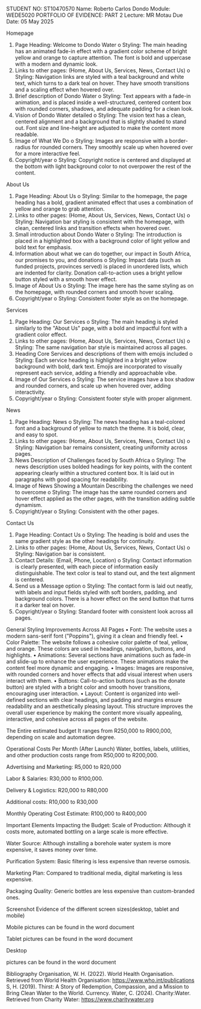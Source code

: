 STUDENT NO: ST10470570
Name: Roberto Carlos Dondo
Module: WEDE5020
PORTFOLIO OF EVIDENCE: PART 2
Lecture: MR Motau
Due Date: 05 May 2025	


Homepage
1.	Page Heading: Welcome to Dondo Water
o	Styling: The main heading has an animated fade-in effect with a gradient color scheme of bright yellow and orange to capture attention. The font is bold and uppercase with a modern and dynamic look.
2.	Links to other pages: (Home, About Us, Services, News, Contact Us)
o	Styling: Navigation links are styled with a teal background and white text, which turns to a dark teal on hover. They have smooth transitions and a scaling effect when hovered over.
3.	Brief description of Dondo Water
o	Styling: Text appears with a fade-in animation, and is placed inside a well-structured, centered content box with rounded corners, shadows, and adequate padding for a clean look.
4.	Vision of Dondo Water detailed
o	Styling: The vision text has a clean, centered alignment and a background that is slightly shaded to stand out. Font size and line-height are adjusted to make the content more readable.
5.	Image of What We Do
o	Styling: Images are responsive with a border-radius for rounded corners. They smoothly scale up when hovered over for a more interactive feel.
6.	Copyright/year
o	Styling: Copyright notice is centered and displayed at the bottom with light background color to not overpower the rest of the content.


About Us
1.	Page Heading: About Us
o	Styling: Similar to the homepage, the page heading has a bold, gradient animated effect that uses a combination of yellow and orange to grab attention.
2.	Links to other pages: (Home, About Us, Services, News, Contact Us)
o	Styling: Navigation bar styling is consistent with the homepage, with clean, centered links and transition effects when hovered over.
3.	Small introduction about Dondo Water
o	Styling: The introduction is placed in a highlighted box with a background color of light yellow and bold text for emphasis.
4.	Information about what we can do together, our impact in South Africa, our promises to you, and donations
o	Styling: Impact data (such as funded projects, provinces served) is placed in unordered lists, which are indented for clarity. Donation call-to-action uses a bright yellow button styled with a smooth hover effect.
5.	Image of About Us
o	Styling: The image here has the same styling as on the homepage, with rounded corners and smooth hover scaling.
6.	Copyright/year
o	Styling: Consistent footer style as on the homepage.


Services
1.	Page Heading: Our Services
o	Styling: The main heading is styled similarly to the "About Us" page, with a bold and impactful font with a gradient color effect.
2.	Links to other pages: (Home, About Us, Services, News, Contact Us)
o	Styling: The same navigation bar style is maintained across all pages.
3.	Heading Core Services and descriptions of them with emojis included
o	Styling: Each service heading is highlighted in a bright yellow background with bold, dark text. Emojis are incorporated to visually represent each service, adding a friendly and approachable vibe.
4.	Image of Our Services
o	Styling: The service images have a box shadow and rounded corners, and scale up when hovered over, adding interactivity.
5.	Copyright/year
o	Styling: Consistent footer style with proper alignment.


News
1.	Page Heading: News
o	Styling: The news heading has a teal-colored font and a background of yellow to match the theme. It is bold, clear, and easy to spot.
2.	Links to other pages: (Home, About Us, Services, News, Contact Us)
o	Styling: Navigation bar remains consistent, creating uniformity across pages.
3.	News Description of Challenges faced by South Africa
o	Styling: The news description uses bolded headings for key points, with the content appearing clearly within a structured content box. It is laid out in paragraphs with good spacing for readability.
4.	Image of News Showing a Mountain Describing the challenges we need to overcome
o	Styling: The image has the same rounded corners and hover effect applied as the other pages, with the transition adding subtle dynamism.
5.	Copyright/year
o	Styling: Consistent with the other pages.


Contact Us
1.	Page Heading: Contact Us
o	Styling: The heading is bold and uses the same gradient style as the other headings for continuity.
2.	Links to other pages: (Home, About Us, Services, News, Contact Us)
o	Styling: Navigation bar is consistent.
3.	Contact Details: (Email, Phone, Location)
o	Styling: Contact information is clearly presented, with each piece of information easily distinguishable. The text color is teal to stand out, and the text alignment is centered.
4.	Send us a Message option
o	Styling: The contact form is laid out neatly, with labels and input fields styled with soft borders, padding, and background colors. There is a hover effect on the send button that turns it a darker teal on hover.
5.	Copyright/year
o	Styling: Standard footer with consistent look across all pages.


General Styling Improvements Across All Pages
•	Font: The website uses a modern sans-serif font ("Poppins"), giving it a clean and friendly feel.
•	Color Palette: The website follows a cohesive color palette of teal, yellow, and orange. These colors are used in headings, navigation, buttons, and highlights.
•	Animations: Several sections have animations such as fade-in and slide-up to enhance the user experience. These animations make the content feel more dynamic and engaging.
•	Images: Images are responsive, with rounded corners and hover effects that add visual interest when users interact with them.
•	Buttons: Call-to-action buttons (such as the donate button) are styled with a bright color and smooth hover transitions, encouraging user interaction.
•	Layout: Content is organized into well-defined sections with clear headings, and padding and margins ensure readability and an aesthetically pleasing layout.
This structure improves the overall user experience by making the content more visually appealing, interactive, and cohesive across all pages of the website.

The Entire estimated budget
It ranges from R250,000 to R900,000, depending on scale and automation degree.

 Operational Costs Per Month (After Launch)
 Water, bottles, labels, utilities, and other production costs range from R50,000 to R200,000.

 Advertising and Marketing: R5,000 to R20,000

 Labor & Salaries: R30,000 to R100,000.

 Delivery & Logistics: R20,000 to R80,000

 Additional costs: R10,000 to R30,000

 Monthly Operating Cost Estimate: R100,000 to R400,000

 Important Elements Impacting the Budget:
 Scale of Production:  Although it costs more, automated bottling on a large scale is more effective.

 Water Source: Although installing a borehole water system is more expensive, it saves money over time.

 Purification System: Basic filtering is less expensive than reverse osmosis.

 Marketing Plan: Compared to traditional media, digital marketing is less expensive.

 Packaging Quality: Generic bottles are less expensive than custom-branded ones.


Screenshot Evidence of the different screen sizes(desktop, tablet and mobile)

Mobile
 pictures can be found in the word document

Tablet
 pictures can be found in the word document

Desktop
 
pictures can be found in the word document




Bibliography
Organisation, W. H. (2022). World Health Organisation. Retrieved from World Health Organisation: https://www.who.int/publications
S, H. (2019). Thirst: A Story of Redemption, Compassion, and a Mission to Bring Clean Water to the World. Currency. 
Water, C. (2024). Charity:Water. Retrieved from Charity Water: https://www.charitywater.org




